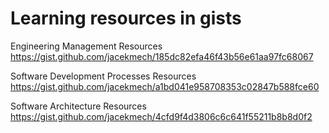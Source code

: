 # Learning resources in gists
Engineering Management Resources  
https://gist.github.com/jacekmech/185dc82efa46f43b56e61aa97fc68067

Software Development Processes Resources  
https://gist.github.com/jacekmech/a1bd041e958708353c02847b588fce60

Software Architecture Resources  
https://gist.github.com/jacekmech/4cfd9f4d3806c6c641f55211b8b8d0f2
